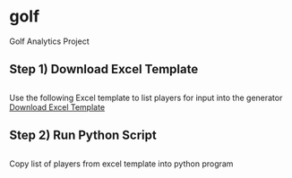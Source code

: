 # golf
Golf Analytics Project 

## Step 1) Download Excel Template<h2> 
Use the following Excel template to list players for input into the generator
[Download Excel Template](https://github.com/GregJMiller/golf/blob/master/ComboGenerator/Player_Combo_Gen_Input_Template.xlsx)


## Step 2) Run Python Script<h2> 
  Copy list of players from excel template into python program
